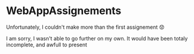 # WebAppAssignements

Unfortunately, I couldn't make more than the first assignement :worried:

I am sorry, I wasn't able to go further on my own. It would have been totaly incomplete, and awfull to present
